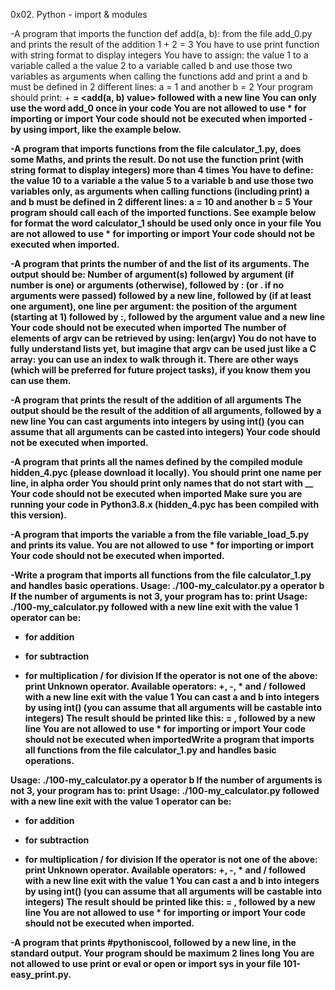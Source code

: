 0x02. Python - import & modules

-A program that imports the function def add(a, b): from the file
add_0.py and prints the result of the addition 1 + 2 = 3
You have to use print function with string format to display integers
You have to assign:
the value 1 to a variable called a
the value 2 to a variable called b
and use those two variables as arguments when calling the functions
add and print
a and b must be defined in 2 different lines: a = 1 and another b = 2
Your program should print: <a value> + <b value> = <add(a, b) value>
followed with a new line
You can only use the word add_0 once in your code
You are not allowed to use * for importing or __import__
Your code should not be executed when imported - by using __import__,
like the example below.

-A program that imports functions from the file calculator_1.py, does
some Maths, and prints the result.
Do not use the function print (with string format to display integers)
more than 4 times
You have to define:
the value 10 to a variable a
the value 5 to a variable b
and use those two variables only, as arguments when calling functions
(including print)
a and b must be defined in 2 different lines: a = 10 and another b = 5
Your program should call each of the imported functions. See example
below for format
the word calculator_1 should be used only once in your file
You are not allowed to use * for importing or __import__
Your code should not be executed when imported.

-A program that prints the number of and the list of its arguments.
The output should be:
Number of argument(s) followed by argument (if number is one) or
arguments (otherwise), followed by
: (or . if no arguments were passed) followed by
a new line, followed by (if at least one argument),
one line per argument:
the position of the argument (starting at 1) followed by :, followed
by the argument value and a new line
Your code should not be executed when imported
The number of elements of argv can be retrieved by using: len(argv)
You do not have to fully understand lists yet, but imagine that argv
can be used just like a C array: you can use an index to walk through
it. There are other ways (which will be preferred for future project
tasks), if you know them you can use them.

-A program that prints the result of the addition of all arguments
The output should be the result of the addition of all arguments,
followed by a new line
You can cast arguments into integers by using int() (you can assume
that all arguments can be casted into integers)
Your code should not be executed when imported.

-A program that prints all the names defined by the compiled module
hidden_4.pyc (please download it locally).
You should print one name per line, in alpha order
You should print only names that do not start with __
Your code should not be executed when imported
Make sure you are running your code in Python3.8.x (hidden_4.pyc has
been compiled with this version).

-A program that imports the variable a from the file
variable_load_5.py and prints its value.
You are not allowed to use * for importing or __import__
Your code should not be executed when imported.

-Write a program that imports all functions from the file
calculator_1.py and handles basic operations.
Usage: ./100-my_calculator.py a operator b
If the number of arguments is not 3, your program has to:
print Usage: ./100-my_calculator.py <a> <operator> <b> followed with a
new line
exit with the value 1
operator can be:
+ for addition
- for subtraction
* for multiplication
/ for division
If the operator is not one of the above:
print Unknown operator. Available operators: +, -, * and / followed
with a new line
exit with the value 1
You can cast a and b into integers by using int() (you can assume that
all arguments will be castable into integers)
The result should be printed like this: <a> <operator> <b> = <result>,
followed by a new line
You are not allowed to use * for importing or __import__
Your code should not be executed when importedWrite a program that
imports all functions from the file calculator_1.py and handles basic
operations.

Usage: ./100-my_calculator.py a operator b
If the number of arguments is not 3, your program has to:
print Usage: ./100-my_calculator.py <a> <operator> <b> followed with a
new line
exit with the value 1
operator can be:
+ for addition
- for subtraction
* for multiplication
/ for division
If the operator is not one of the above:
print Unknown operator. Available operators: +, -, * and / followed
with a new line
exit with the value 1
You can cast a and b into integers by using int() (you can assume that
all arguments will be castable into integers)
The result should be printed like this: <a> <operator> <b> = <result>,
followed by a new line
You are not allowed to use * for importing or __import__
Your code should not be executed when imported.

-A program that prints #pythoniscool, followed by a new line, in the standard output.
Your program should be maximum 2 lines long
You are not allowed to use print or eval or open or import sys in your file 101-easy_print.py.